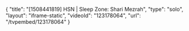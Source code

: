 {
    "title": "[1508441819] HSN | Sleep Zone: Shari Mezrah",
    "type": "solo",
    "layout": "iframe-static",
    "videoId": "123178064",
    "url": "\/tvpembed\/123178064"
}